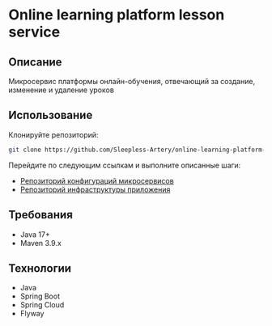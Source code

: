 # Online learning platform lesson service
## Описание
Микросервис платформы онлайн-обучения, отвечающий за создание, изменение и удаление уроков
## Использование
Клонируйте репозиторий:
```bash
git clone https://github.com/Sleepless-Artery/online-learning-platform-lesson-service
```
Перейдите по следующим ссылкам и выполните описанные шаги:
- [Репозиторий конфигураций микросервисов](https://github.com/Sleepless-Artery/online-learning-platform-configs)
- [Репозиторий инфраструктуры приложения](https://github.com/Sleepless-Artery/online-learning-platform-infra)
## Требования
- Java 17+
- Maven 3.9.x
## Технологии
- Java
- Spring Boot
- Spring Cloud
- Flyway
